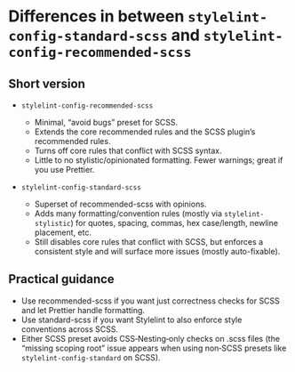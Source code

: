 # Differences in between `stylelint-config-standard-scss` and `stylelint-config-recommended-scss`

## Short version

- `stylelint-config-recommended-scss`
  - Minimal, “avoid bugs” preset for SCSS.
  - Extends the core recommended rules and the SCSS plugin’s recommended rules.
  - Turns off core rules that conflict with SCSS syntax.
  - Little to no stylistic/opinionated formatting. Fewer warnings; great if you use Prettier.

- `stylelint-config-standard-scss`
  - Superset of recommended-scss with opinions.
  - Adds many formatting/convention rules (mostly via `stylelint-stylistic`) for quotes, spacing, commas, hex case/length, newline placement, etc.
  - Still disables core rules that conflict with SCSS, but enforces a consistent style and will surface more issues (mostly auto-fixable).

## Practical guidance

- Use recommended-scss if you want just correctness checks for SCSS and let Prettier handle formatting.
- Use standard-scss if you want Stylelint to also enforce style conventions across SCSS.
- Either SCSS preset avoids CSS‑Nesting‑only checks on .scss files (the “missing scoping root” issue appears when using non‑SCSS presets like `stylelint-config-standard` on SCSS).
